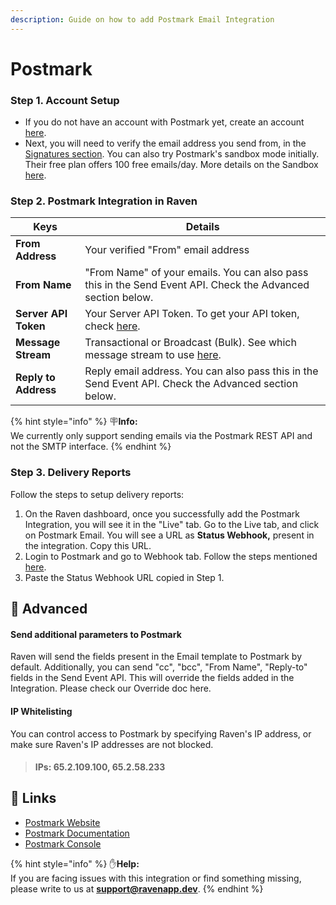 ```yaml
---
description: Guide on how to add Postmark Email Integration
---
```


# Postmark

### Step 1. Account Setup

* If you do not have an account with Postmark yet, create an account [here](https://account.postmarkapp.com/sign\_up).
* Next, you will need to verify the email address you send from, in the [Signatures section](https://account.postmarkapp.com/signatures). You can also try Postmark's sandbox mode initially. Their free plan offers 100 free emails/day. More details on the Sandbox [here](https://postmarkapp.com/developer/user-guide/sandbox-mode).



### Step 2. Postmark Integration in Raven

| Keys                 | Details                                                                                                                                                                     |
| -------------------- | --------------------------------------------------------------------------------------------------------------------------------------------------------------------------- |
| **From Address**     | Your verified "From" email address                                                                                                                                          |
| **From Name**        | "From Name" of your emails. You can also pass this in the Send Event API. Check the Advanced section below.                                                                 |
| **Server API Token** | Your Server API Token. To get your API token, check [here](https://postmarkapp.com/support/article/1008-what-are-the-account-and-server-api-tokens).                        |
| **Message Stream**   | Transactional or Broadcast (Bulk). See which message stream to use [here](https://postmarkapp.com/support/article/1082-what-types-of-messages-are-a-good-fit-for-postmark). |
| **Reply to Address** | Reply email address. You can also pass this in the Send Event API. Check the Advanced section below.                                                                        |

{% hint style="info" %}
🪧**Info:**\
We currently only support sending emails via the Postmark REST API and not the SMTP interface.
{% endhint %}



### Step 3. Delivery Reports

Follow the steps to setup delivery reports:

1. On the Raven dashboard, once you successfully add the Postmark Integration, you will see it in the "Live" tab. Go to the Live tab, and click on Postmark Email. You will see a URL as **Status Webhook,** present in the integration. Copy this URL.
2. Login to Postmark and go to Webhook tab. Follow the steps mentioned [here](https://postmarkapp.com/developer/webhooks/delivery-webhook#set-the-webhook-url).
3. Paste the Status Webhook URL copied in Step 1.

## 💫 Advanced

#### Send additional parameters to Postmark

Raven will send the fields present in the Email template to Postmark by default. Additionally, you can send "cc", "bcc", "From Name", "Reply-to" fields in the Send Event API. This will override the fields added in the Integration. Please check our Override doc here.&#x20;

#### IP Whitelisting

You can control access to Postmark by specifying Raven's IP address, or make sure Raven's IP addresses are not blocked.

> #### IPs: 65.2.109.100, 65.2.58.233

## 🔗 Links

* [Postmark Website](https://postmarkapp.com)​
* [Postmark Documentation](https://postmarkapp.com/developer)​
* [Postmark Console](https://account.postmarkapp.com)

{% hint style="info" %}
✋**Help:** \
If you are facing issues with this integration or find something missing, please write to us at **support@ravenapp.dev**.
{% endhint %}
